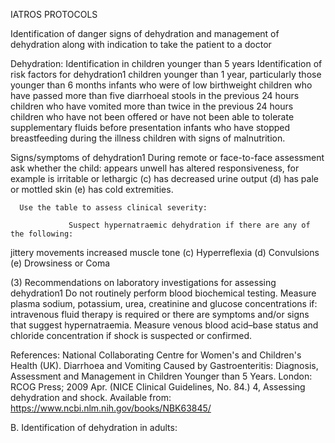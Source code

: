 IATROS PROTOCOLS

Identification of danger signs of dehydration and management of dehydration along with indication to take the patient to a doctor


Dehydration:  Identification in children younger than 5 years
Identification of risk factors for dehydration1
    children younger than 1 year, particularly those younger than 6 months
    infants who were of low birthweight
    children who have passed more than five diarrhoeal stools in the previous 24 hours
    children who have vomited more than twice in the previous 24 hours
    children who have not been offered or have not been able to tolerate supplementary fluids before presentation
    infants who have stopped breastfeeding during the illness
    children with signs of malnutrition.

Signs/symptoms of dehydration1
During remote or face-to-face assessment ask whether the child:
appears unwell
has altered responsiveness, for example is irritable or lethargic
      (c) has decreased urine output
      (d) has pale or mottled skin
      (e) has cold extremities.

      Use the table to assess clinical severity: 

                 Suspect hypernatraemic dehydration if there are any of the following:
 jittery movements
increased muscle tone
      (c) Hyperreflexia
      (d) Convulsions
      (e) Drowsiness or Coma

(3) Recommendations on laboratory investigations for assessing dehydration1
Do not routinely perform blood biochemical testing.
Measure plasma sodium, potassium, urea, creatinine and glucose concentrations if:
intravenous fluid therapy is required or
there are symptoms and/or signs that suggest hypernatraemia.
Measure venous blood acid–base status and chloride concentration if shock is suspected or confirmed.


References:
National Collaborating Centre for Women's and Children's Health (UK). Diarrhoea and Vomiting Caused by Gastroenteritis: Diagnosis, Assessment and Management in Children Younger than 5 Years. London: RCOG Press; 2009 Apr. (NICE Clinical Guidelines, No. 84.) 4, Assessing dehydration and shock. Available from: https://www.ncbi.nlm.nih.gov/books/NBK63845/


B. Identification of dehydration in adults:
